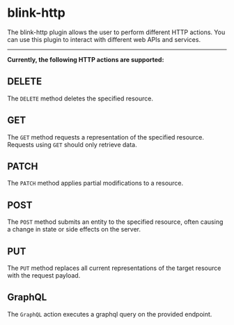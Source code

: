 # blink-http
The blink-http plugin allows the user to perform different HTTP actions. You can use this plugin to interact with different web APIs and services.

---
**Currently, the following HTTP actions are supported:**

## DELETE
The `DELETE` method deletes the specified resource.

## GET
The `GET` method requests a representation of the specified resource. Requests using `GET` should only retrieve data.

## PATCH
The `PATCH` method applies partial modifications to a resource.
## POST
The `POST` method submits an entity to the specified resource, often causing a change in state or side effects on the server.

## PUT
The `PUT` method replaces all current representations of the target resource with the request payload.

## GraphQL
The `GraphQL` action executes a graphql query on the provided endpoint. 